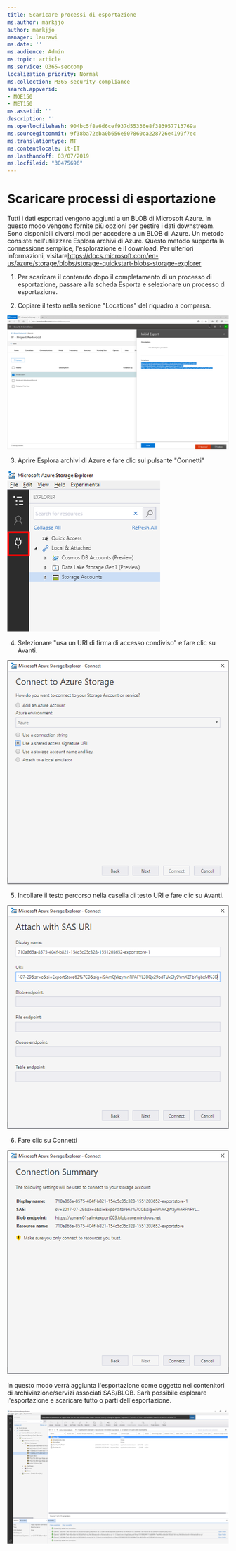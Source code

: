 ```yaml
---
title: Scaricare processi di esportazione
ms.author: markjjo
author: markjjo
manager: laurawi
ms.date: ''
ms.audience: Admin
ms.topic: article
ms.service: O365-seccomp
localization_priority: Normal
ms.collection: M365-security-compliance
search.appverid:
- MOE150
- MET150
ms.assetid: ''
description: ''
ms.openlocfilehash: 904bc5f8a6d6cef937d55336e8f383957713769a
ms.sourcegitcommit: 9f38ba72eba0b656e507860ca228726e4199f7ec
ms.translationtype: MT
ms.contentlocale: it-IT
ms.lasthandoff: 03/07/2019
ms.locfileid: "30475696"
---
```

# <a name="download-export-jobs"></a>Scaricare processi di esportazione

Tutti i dati esportati vengono aggiunti a un BLOB di Microsoft Azure. In questo modo vengono fornite più opzioni per gestire i dati downstream. Sono disponibili diversi modi per accedere a un BLOB di Azure. Un metodo consiste nell'utilizzare Esplora archivi di Azure. Questo metodo supporta la connessione semplice, l'esplorazione e il download. Per ulteriori informazioni, visitare<https://docs.microsoft.com/en-us/azure/storage/blobs/storage-quickstart-blobs-storage-explorer>

1.  Per scaricare il contenuto dopo il completamento di un processo di esportazione, passare alla scheda Esporta e selezionare un processo di esportazione.

2.  Copiare il testo nella sezione "Locations" del riquadro a comparsa.

![](../media/eDiscoExportJob.png)

3.  Aprire Esplora archivi di Azure e fare clic sul pulsante "Connetti"

![](../media/AzureStorageConnect.png)

4.  Selezionare "usa un URI di firma di accesso condiviso" e fare clic su Avanti.

![](../media/AzureStorageConnect2.png)

5.  Incollare il testo percorso nella casella di testo URI e fare clic su Avanti.

![](../media/AzureStorageConnect3.png)

6.  Fare clic su Connetti

![](../media/AzureStorageConnect4.png)

In questo modo verrà aggiunta l'esportazione come oggetto nei contenitori di archiviazione/servizi associati SAS/BLOB. Sarà possibile esplorare l'esportazione e scaricare tutto o parti dell'esportazione.

![](../media/AzureStorageConnect5.png)